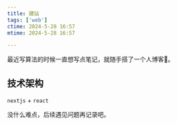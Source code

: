 ```yaml
---
title: 建站
tags: ['web']
ctime: 2024-5-28 16:57
mtime: 2024-5-28 16:57 

---
```


最近写算法的时候一直想写点笔记，就随手搭了一个人博客💪。

<!-- more -->

## 技术架构

`nextjs` + `react`

没什么难点，后续遇见问题再记录吧。
